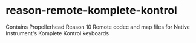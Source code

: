 # reason-remote-komplete-kontrol
Contains Propellerhead Reason 10 Remote codec and map files for Native Instrument's Komplete Kontrol keyboards
